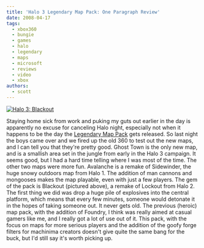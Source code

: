 ```yaml
---
title: 'Halo 3 Legendary Map Pack: One Paragraph Review'
date: 2008-04-17
tags:
  - xbox360
  - bungie
  - games
  - halo
  - legendary
  - maps
  - microsoft
  - reviews
  - video
  - xbox
authors:
  - scott
---
```


[![Halo 3: Blackout](/images/2420601630_8288183f58.jpg)](http://www.flickr.com/photos/spaceninja/2420601630/)

Staying home sick from work and puking my guts out earlier in the day is apparently no excuse for canceling Halo night, especially not when it happens to be the day the [Legendary Map Pack](http://www.bungie.net/projects/halo3/content.aspx?link=H3LegendaryMapPack) gets released. So last night the boys came over and we fired up the old 360 to test out the new maps, and I can tell you that they're pretty good. Ghost Town is the only new map, and is a smallish area set in the jungle from early in the Halo 3 campaign. It seems good, but I had a hard time telling where I was most of the time. The other two maps were more fun. Avalanche is a remake of Sidewinder, the huge snowy outdoors map from Halo 1. The addition of man cannons and mongooses makes the map playable, even with just a few players. The gem of the pack is Blackout (pictured above), a remake of Lockout from Halo 2. The first thing we did was drop a huge pile of explosives into the central platform, which means that every few minutes, someone would detonate it in the hopes of taking someone out. It never gets old. The previous (heroic) map pack, with the addition of Foundry, I think was really aimed at casual gamers like me, and I really got a lot of use out of it. This pack, with the focus on maps for more serious players and the addition of the goofy forge filters for machinima creators doesn't give quite the same bang for the buck, but I'd still say it's worth picking up.
